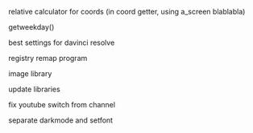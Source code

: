 ﻿relative calculator for coords (in coord getter, using a_screen blablabla)

getweekday()

best settings for davinci resolve

registry remap program

image library

update libraries

fix youtube switch from channel

separate darkmode and setfont
